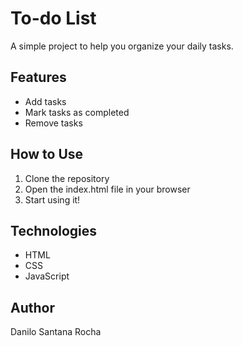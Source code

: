 # To-do List

A simple project to help you organize your daily tasks.

## Features

-   Add tasks
-   Mark tasks as completed
-   Remove tasks

## How to Use

1. Clone the repository
2. Open the index.html file in your browser
3. Start using it!

## Technologies

-   HTML
-   CSS
-   JavaScript

## Author

Danilo Santana Rocha
